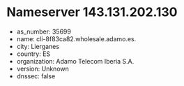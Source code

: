 # Nameserver 143.131.202.130

* as_number: 35699
* name: cli-8f83ca82.wholesale.adamo.es.
* city: Lierganes
* country: ES
* organization: Adamo Telecom Iberia S.A.
* version: Unknown
* dnssec: false

